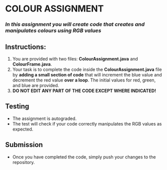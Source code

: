 # **COLOUR ASSIGNMENT**

### *In this assignment you will create code that creates and manipulates colours using **RGB** values*

## **Instructions:**

1. You are provided with two files: **ColourAssignment.java** and **ColourFrame.java**.
2. Your task is to complete the code inside the **ColourAssignment.java** file by **adding a small section of code** that will  increment the blue value and decrement the red value **over a loop**. The initial values for red, green, and blue are provided.
3. **DO NOT EDIT ANY PART OF THE CODE EXCEPT WHERE INDICATED!**

## **Testing**
- The assignment is autograded.
- The test will check if your code correctly manipulates the RGB values as expected.

## **Submission**
- Once you have completed the code, simply push your changes to the repository.
